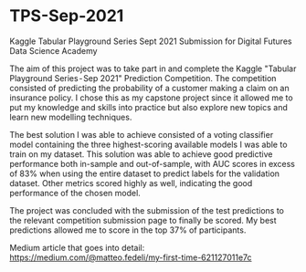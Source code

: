 # TPS-Sep-2021
Kaggle Tabular Playground Series Sept 2021 Submission for Digital Futures Data Science Academy

The aim of this project was to take part in and complete the Kaggle "Tabular Playground Series - Sep 2021" Prediction Competition. The competition consisted of predicting the probability of a customer making a claim on an insurance policy. I chose this as my capstone project since it allowed me to put my knowledge and skills into practice but also explore new topics and learn new modelling techniques. 

The best solution I was able to achieve consisted of a voting classifier model containing the three highest-scoring available models I was able to train on my dataset. This solution was able to achieve good predictive performance both in-sample and out-of-sample, with AUC scores in excess of 83% when using the entire dataset to predict labels for the validation dataset. Other metrics scored highly as well, indicating the good performance of the chosen model. 

The project was concluded with the submission of the test predictions to the relevant competition submission page to finally  be scored. My best predictions allowed me to score in the top 37% of participants.

Medium article that goes into detail: https://medium.com/@matteo.fedeli/my-first-time-621127011e7c
